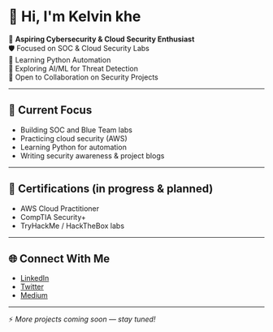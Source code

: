 # 👋 Hi, I'm Kelvin khe  

🔐 **Aspiring Cybersecurity & Cloud Security Enthusiast**  
🛡️ Focused on SOC & Cloud Security Labs  
🐍 Learning Python Automation  
🤖 Exploring AI/ML for Threat Detection  
🤝 Open to Collaboration on Security Projects  

---

## 🚀 Current Focus
- Building SOC and Blue Team labs  
- Practicing cloud security (AWS)  
- Learning Python for automation  
- Writing security awareness & project blogs  

---

## 📜 Certifications (in progress & planned)
- AWS Cloud Practitioner  
- CompTIA Security+  
- TryHackMe / HackTheBox labs  

---

## 🌐 Connect With Me
- [LinkedIn](https://www.linkedin.com/in/kelvin-idemudia-709418249?utm_source=share&utm_campaign=share_via&utm_content=profile&utm_medium=ios_app)  
- [Twitter](https://x.com/kelvinidemudia0?s=21)  
- [Medium](http://medium.com/@kelvinidemudia0) 

---

⚡ *More projects coming soon — stay tuned!*
